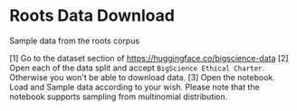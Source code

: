 # Roots Data Download

Sample data from the roots corpus

[1] Go to the dataset section of https://huggingface.co/bigscience-data
[2] Open each of the data split and accept `BigScience Ethical Charter`. Otherwise you won't be able to download data.
[3] Open the notebook. Load and Sample data according to your wish. Please note that the notebook supports sampling from multinomial distribution.


